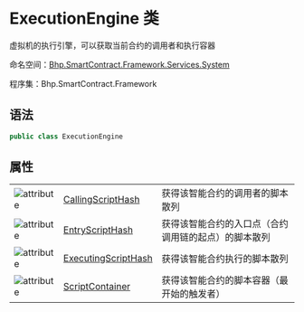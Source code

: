 # ExecutionEngine 类

虚拟机的执行引擎，可以获取当前合约的调用者和执行容器

命名空间：[Bhp.SmartContract.Framework.Services.System](../system.md)

程序集：Bhp.SmartContract.Framework

## 语法

```c#
public class ExecutionEngine
```

## 属性

|                                                    |                                                              |                                                      |
| -------------------------------------------------- | ------------------------------------------------------------ | ---------------------------------------------------- |
| ![attribute](../../../../../assets/attribute.jpeg) | [CallingScriptHash](ExecutionEngine/CallingScriptHash.md)    | 获得该智能合约的调用者的脚本散列                     |
| ![attribute](../../../../../assets/attribute.jpeg) | [EntryScriptHash](ExecutionEngine/EntryScriptHash.md)        | 获得该智能合约的入口点（合约调用链的起点）的脚本散列 |
| ![attribute](../../../../../assets/attribute.jpeg) | [ExecutingScriptHash](ExecutionEngine/ExecutingScriptHash.md) | 获得该智能合约执行的脚本散列                         |
| ![attribute](../../../../../assets/attribute.jpeg) | [ScriptContainer](ExecutionEngine/ScriptContainer.md)        | 获得该智能合约的脚本容器（最开始的触发者）           |
